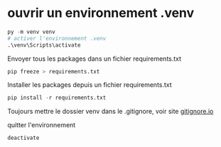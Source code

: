# ouvrir un environnement .venv

```python
py -m venv venv
# activer l'environnement .venv
.\venv\Scripts\activate
```

Envoyer tous les packages dans un fichier requirements.txt

```python
pip freeze > requirements.txt
```

Installer les packages depuis un fichier requirements.txt

```python
pip install -r requirements.txt
```

Toujours mettre le dossier venv dans le .gitignore, voir site [gitignore.io](https://www.toptal.com/developers/gitignore/)

quitter l'environnement

```python
deactivate
```